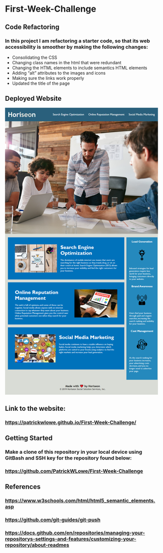 # First-Week-Challenge

## Code Refactoring

### In this project I am refactoring a starter code, so that its web accessibility is smoother by making the following changes:

* Consolidating the CSS
* Changing class names in the html that were redundant
* Changing the HTML elements to include semantics HTML elements
* Adding “alt” attributes to the images and icons 
* Making sure the links work properly 
* Updated the title of the page

## Deployed Website

![Deployed Webpage Screenshot](./assets/images/Screenshot.png)

## Link to the website:
### https://patrickwlowe.github.io/First-Week-Challenge/

## Getting Started

### Make a clone of this repository in your local device using GitBash and SSH key for the repository found below:

### https://github.com/PatrickWLowe/First-Week-Challenge


## References

### https://www.w3schools.com/html/html5_semantic_elements.asp
### https://github.com/git-guides/git-push
### https://docs.github.com/en/repositories/managing-your-repositorys-settings-and-features/customizing-your-repository/about-readmes


